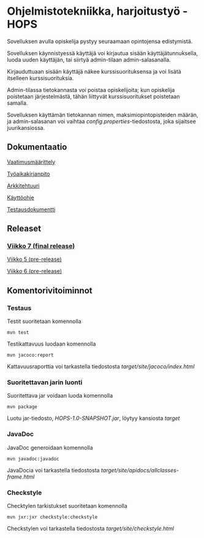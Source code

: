 # Ohjelmistotekniikka, harjoitustyö - HOPS

Sovelluksen avulla opiskelija pystyy seuraamaan opintojensa edistymistä.

Sovelluksen käynnistyessä käyttäjä voi kirjautua sisään käyttäjätunnuksella, luoda uuden käyttäjän, tai siirtyä admin-tilaan admin-salasanalla.

Kirjauduttuaan sisään käyttäjä näkee kurssisuorituksensa ja voi lisätä itselleen kurssisuorituksia.

Admin-tilassa tietokannasta voi poistaa opiskelijoita; kun opiskelija poistetaan järjestelmästä, tähän liittyvät kurssisuoritukset poistetaan samalla.

Sovelluksen käyttämän tietokannan nimen, maksimiopintopisteiden määrän, ja admin-salasanan voi vaihtaa *config.properties*-tiedostosta, joka sijaitsee juurikansiossa.

## Dokumentaatio

[Vaatimusmäärittely](https://github.com/tire95/HOPS/blob/master/dokumentointi/vaatimusmaarittely.md)

[Työaikakirjanpito](https://github.com/tire95/HOPS/blob/master/dokumentointi/tyoaikakirjanpito.md)

[Arkkitehtuuri](https://github.com/tire95/HOPS/blob/master/dokumentointi/arkkitehtuuri.md)

[Käyttöohje](https://github.com/tire95/HOPS/blob/master/dokumentointi/kayttoohje.md)

[Testausdokumentti](https://github.com/tire95/HOPS/blob/master/dokumentointi/testausdokumentti.md)

## Releaset

### [Viikko 7 (final release)](https://github.com/tire95/HOPS/releases/tag/viikko7)

[Viikko 5 (pre-release)](https://github.com/tire95/HOPS/releases/tag/viikko5)

[Viikko 6 (pre-release)](https://github.com/tire95/HOPS/releases/tag/viikko6)

## Komentorivitoiminnot

### Testaus

Testit suoritetaan komennolla

	mvn test

Testikattavuus luodaan komennolla

	mvn jacoco:report

Kattavuusraporttia voi tarkastella tiedostosta *target/site/jacoco/index.html*

### Suoritettavan jarin luonti

Suoritettava jar voidaan luoda komennolla

	mvn package

Luotu jar-tiedosto, *HOPS-1.0-SNAPSHOT.jar*, löytyy kansiosta *target*

### JavaDoc

JavaDoc generoidaan komennolla

	mvn javadoc:javadoc
	
JavaDocia voi tarkastella tiedostosta *target/site/apidocs/allclasses-frame.html*

### Checkstyle

Checktylen tarkistukset suoritetaan komennolla

	mvn jxr:jxr checkstyle:checkstyle

Checkstylen voi tarkastella tiedostosta *target/site/checkstyle.html*
